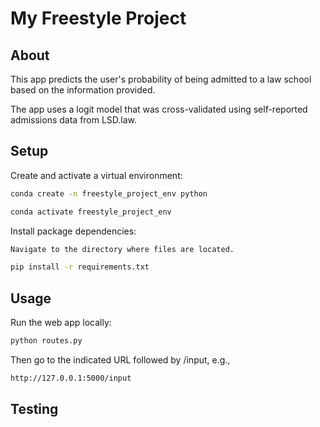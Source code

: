 # My Freestyle Project

## About

This app predicts the user's probability of being admitted to a law school based on the information provided.

The app uses a logit model that was cross-validated using self-reported admissions data from LSD.law.

## Setup

Create and activate a virtual environment:

```sh
conda create -n freestyle_project_env python

conda activate freestyle_project_env
```

Install package dependencies:

```sh
Navigate to the directory where files are located.

pip install -r requirements.txt
```

## Usage

Run the web app locally:

```sh
python routes.py
```

Then go to the indicated URL followed by /input, e.g.,

```sh
http://127.0.0.1:5000/input
```

## Testing

```sh

```